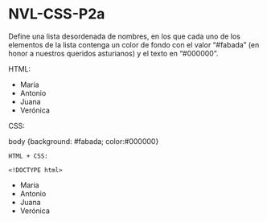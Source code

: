 # NVL-CSS-P2a
Define una lista desordenada de nombres, en los que cada uno de los elementos de la lista contenga un color de fondo con el valor “#fabada” (en honor a nuestros queridos asturianos) y el texto en “#000000”.

HTML:

<!DOCTYPE html> 
<html> 
  <head>
    <meta charset= "utf8"> 
    <link rel="stylesheet" href="NVL-CSS-P2a.css">
  </head> 

  <body>
  <ul>
  <li> Maria </li>
  <li> Antonio </li>
  <li> Juana </li>
  <li> Verónica </li>
  </ul>
  </body>
</html>

CSS:

body {background: #fabada; 
    color:#000000}
    
    
    
    HTML + CSS:
    
    <!DOCTYPE html> 
<html> 
  <head>
    <meta charset= "utf8"> 
    <link rel="stylesheet" href="NVL-CSS-P2a.css">
  </head> 

  <body {background: #fabada; 
    color:#000000}>


  <ul>
  <li> Maria </li>
  <li> Antonio </li>
  <li> Juana </li>
  <li> Verónica </li>
  </ul>
  </body>
</html>
